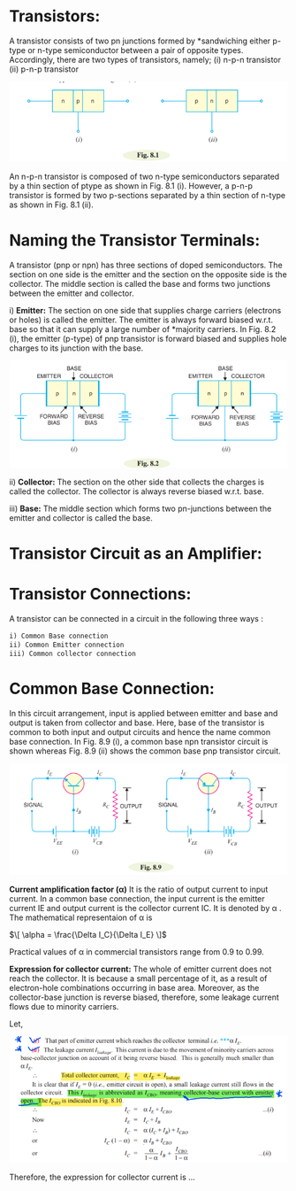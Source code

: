 # Transistors:

A transistor consists of two pn junctions formed by *sandwiching either p-type or n-type semiconductor between a pair of opposite types. Accordingly, there are two types of transistors, namely;
(i) n-p-n transistor (ii) p-n-p transistor

![Alt text](image-3.png)

An n-p-n transistor is composed of two n-type semiconductors separated by a thin section of ptype as shown in Fig. 8.1 (i). However, a p-n-p transistor is formed by two p-sections separated by a
thin section of n-type as shown in Fig. 8.1 (ii).

# Naming the Transistor Terminals:

A transistor (pnp or npn) has three sections of doped semiconductors. The section on one side is the
emitter and the section on the opposite side is the collector. The middle section is called the base and
forms two junctions between the emitter and collector.

i)  **Emitter:** The section on one side that supplies charge carriers (electrons or holes) is
called the emitter. The emitter is always forward biased w.r.t. base so that it can supply a
large number of *majority carriers. In Fig. 8.2 (i), the emitter (p-type) of pnp transistor is forward
biased and supplies hole charges to its junction with the base.

![Alt text](image-4.png)

ii) **Collector:** The section on the other side that collects the charges is called the collector. The
collector is always reverse biased w.r.t. base. 

iii) **Base:** The middle section which forms two pn-junctions between the emitter and collector
is called the base.


#  Transistor Circuit as an Amplifier:


# Transistor Connections:

 A transistor can be connected in a circuit in the following three ways :
    
    i) Common Base connection
    ii) Common Emitter connection
    iii) Common collector connection


# Common Base Connection: 

In this circuit arrangement, input is applied between emitter and base and output is taken from collector and base. Here, base of the transistor is common to both input and output circuits and hence the name common base connection. In Fig. 8.9 (i), a common base npn transistor circuit is shown whereas
Fig. 8.9 (ii) shows the common base pnp transistor circuit.

![Alt text](image-5.png)


**Current amplification factor (α)** It is the ratio of output current to input current. In a
common base connection, the input current is the emitter current IE and output current is the collector
current IC. It is denoted by α . The mathematical representaion of α is 

$\[ \alpha = \frac{\Delta I_C}{\Delta I_E} \]$

Practical values of α in commercial transistors range from 0.9 to 0.99.

**Expression for collector current:**
The whole of emitter current does not reach the collector. It is because a small percentage of it, as a result of electron-hole combinations occurring in base area. Moreover, as the collector-base junction is reverse biased, therefore, some leakage current flows due to minority carriers. 

Let, 

![Alt text](image-6.png)

Therefore, the expression for collector current is  ... 

